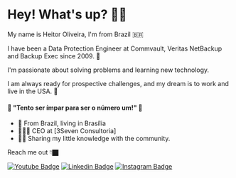 # Hey! What's up? 🤙🏿
My name is Heitor Oliveira, I'm from Brazil 🇧🇷 

I have been a Data Protection Engineer at Commvault, Veritas NetBackup and Backup Exec since 2009. 🥵

I'm passionate about solving problems and learning new technology. 

I am always ready for prospective challenges, and my dream is to work and live in the USA. :statue_of_liberty:

####  🧠 "Tento ser ímpar para ser o número um!" 🥇

- 🔰 From Brazil, living in Brasília
- 👨🏿‍💻 CEO at [3Seven Consultoria]
- ✌🏿 Sharing my little knowledge with the community.

Reach me out 👇🏿

[![Youtube Badge](https://img.shields.io/badge/-Youtube-FF0000?style=flat-square&labelColor=FF0000&logo=youtube&logoColor=white&link=https://www.youtube.com/channel/UC6DwbDXSDIxIpYdjyJcyFvg/videos)](https://www.youtube.com/channel/UC6DwbDXSDIxIpYdjyJcyFvg/videos) [![Linkedin Badge](https://img.shields.io/badge/-LinkedIn-blue?style=flat-square&logo=Linkedin&logoColor=white&link=https://www.linkedin.com/in/heitoroliveira/)](https://www.linkedin.com/in/heitoroliveira/) [![Instagram Badge](https://img.shields.io/badge/-Instagram-violet?style=flat-square&logo=Instagram&logoColor=white&link=https://www.instagram.com/heitorboliva/)](https://www.instagram.com/heitorboliva/)
